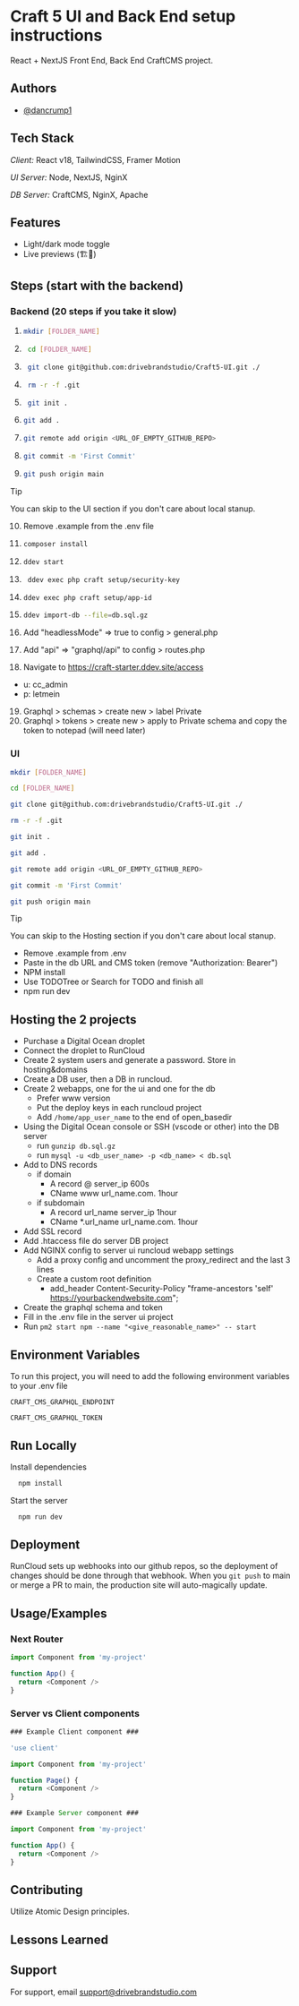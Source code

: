 
# Craft 5 UI and Back End setup instructions
React + NextJS Front End, Back End CraftCMS project.

## Authors

- [@dancrump1](https://www.github.com/dancrump1)

## Tech Stack

*Client:* React v18, TailwindCSS, Framer Motion

*UI Server:* Node, NextJS, NginX

*DB Server:* CraftCMS, NginX, Apache

## Features

- Light/dark mode toggle
- Live previews (🏗🚧)


## Steps (start with the backend)
### Backend (20 steps if you take it slow)
1. ```bash
   mkdir [FOLDER_NAME]
   ```
1. ```bash
    cd [FOLDER_NAME]
    ```
1. ```bash
    git clone git@github.com:drivebrandstudio/Craft5-UI.git ./
    ```
1. ```bash
    rm -r -f .git
    ```

1. ```bash
    git init .
      ```

1.  ```bash
    git add .
      ```

1.  ```bash
    git remote add origin <URL_OF_EMPTY_GITHUB_REPO>
    ```    

1.  ```bash
    git commit -m 'First Commit'
    ```

1.  ```bash
    git push origin main
    ```
> [!TIP]
> You can skip to the UI section if you don't care about local stanup.
10. Remove .example from the .env file

1.  ```bash
    composer install
    ```

1.  ```bash
    ddev start
    ```

1. ```bash
    ddev exec php craft setup/security-key
    ```

1.  ```bash
    ddev exec php craft setup/app-id
    ```

1.  ```bash
    ddev import-db --file=db.sql.gz
    ```

1. Add "headlessMode" => true to config > general.php
1. Add "api" => "graphql/api" to config > routes.php
1. Navigate to https://craft-starter.ddev.site/access
  - u: cc_admin
  - p: letmein
19. Graphql > schemas > create new > label Private
1. Graphql > tokens > create new > apply to Private schema and copy the token to notepad (will need later)

### UI
```bash
mkdir [FOLDER_NAME]
```

```bash
cd [FOLDER_NAME]
```

```bash
git clone git@github.com:drivebrandstudio/Craft5-UI.git ./
```

```bash
rm -r -f .git
```

```bash
git init .
```

```bash
git add .
```

```bash
git remote add origin <URL_OF_EMPTY_GITHUB_REPO>
```    

```bash
git commit -m 'First Commit'
```

```bash
git push origin main
```
> [!TIP]
> You can skip to the Hosting section if you don't care about local stanup.
- Remove .example from .env
- Paste in the db URL and CMS token (remove "Authorization: Bearer")
- NPM install
- Use TODOTree or Search for TODO and finish all
- npm run dev

## Hosting the 2 projects
- Purchase a Digital Ocean droplet
- Connect the droplet to RunCloud
- Create 2 system users and generate a password. Store in hosting&domains
- Create a DB user, then a DB in runcloud.
- Create 2 webapps, one for the ui and one for the db
  - Prefer www version  
  - Put the deploy keys in each runcloud project
  - Add `/home/app_user_name` to the end of open_basedir
- Using the Digital Ocean console or SSH (vscode or other) into the DB server
  - run `gunzip db.sql.gz`
  - run `mysql -u <db_user_name> -p <db_name> < db.sql`
- Add to DNS records
  - if domain 
    - A record @ server_ip 600s
    - CName www url_name.com. 1hour
  - if subdomain 
    - A record url_name server_ip 1hour
    - CName *.url_name url_name.com. 1hour
- Add SSL record
- Add .htaccess file do server DB project
- Add NGINX config to server ui runcloud webapp settings
  - Add a proxy config and uncomment the proxy_redirect and the last 3 lines
  - Create a custom root definition
     - add_header Content-Security-Policy "frame-ancestors 'self' <https://yourbackendwebsite.com>"; 
- Create the graphql schema and token
- Fill in the .env file in the server ui project
- Run `pm2 start npm --name "<give_reasonable_name>" -- start`

## Environment Variables

To run this project, you will need to add the following environment variables to your .env file

`CRAFT_CMS_GRAPHQL_ENDPOINT`

`CRAFT_CMS_GRAPHQL_TOKEN`
## Run Locally

Install dependencies

```bash
  npm install
```

Start the server

```bash
  npm run dev
```
## Deployment

RunCloud sets up webhooks into our github repos, so the deployment of changes should be done through that webhook. When you `git push` to main or merge a PR to main, the production site will auto-magically update.

## Usage/Examples


### Next Router
```javascript
import Component from 'my-project'

function App() {
  return <Component />
}
```

### Server vs Client components
```javascript
### Example Client component ###

'use client'

import Component from 'my-project'

function Page() {
  return <Component />
}
```

```javascript
### Example Server component ###

import Component from 'my-project'

function App() {
  return <Component />
}
```


## Contributing

Utilize Atomic Design principles. 

## Lessons Learned



## Support

For support, email support@drivebrandstudio.com 

